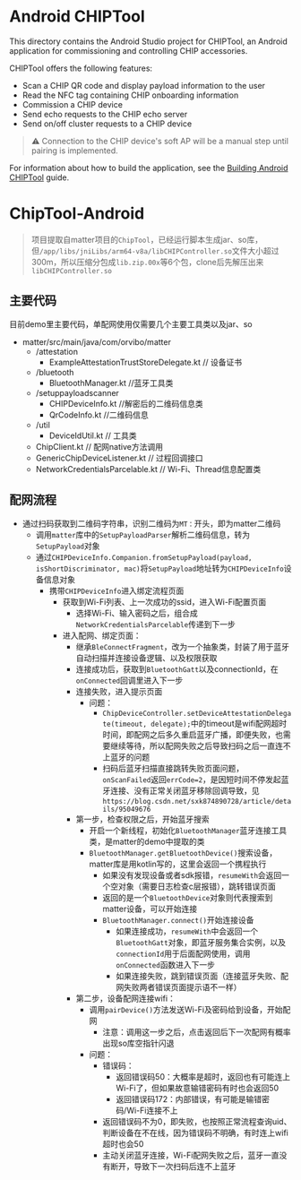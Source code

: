 # Android CHIPTool

This directory contains the Android Studio project for CHIPTool, an Android
application for commissioning and controlling CHIP accessories.

CHIPTool offers the following features:

-   Scan a CHIP QR code and display payload information to the user
-   Read the NFC tag containing CHIP onboarding information
-   Commission a CHIP device
-   Send echo requests to the CHIP echo server
-   Send on/off cluster requests to a CHIP device

> :warning: Connection to the CHIP device's soft AP will be a manual step until
> pairing is implemented.

For information about how to build the application, see the
[Building Android CHIPTool](../../../docs/guides/android_building.md) guide.
# ChipTool-Android

> 项目提取自matter项目的`ChipTool`，已经运行脚本生成jar、so库，但`/app/libs/jniLibs/arm64-v8a/libCHIPController.so`文件大小超过300m，所以压缩分包成`lib.zip.00x`等6个包，clone后先解压出来`libCHIPController.so`

## 主要代码
目前demo里主要代码，单配网使用仅需要几个主要工具类以及jar、so
- matter/src/main/java/com/orvibo/matter
  - /attestation
    - ExampleAttestationTrustStoreDelegate.kt // 设备证书
  - /bluetooth
    - BluetoothManager.kt //蓝牙工具类
  - /setuppayloadscanner
    - CHIPDeviceInfo.kt //解密后的二维码信息类
    - QrCodeInfo.kt //二维码信息
  - /util
    - DeviceIdUtil.kt // 工具类
  - ChipClient.kt // 配网native方法调用
  - GenericChipDeviceListener.kt // 过程回调接口
  - NetworkCredentialsParcelable.kt // Wi-Fi、Thread信息配置类

## 配网流程
- 通过扫码获取到二维码字符串，识别二维码为`MT：`开头，即为matter二维码
  - 调用`matter`库中的`SetupPayloadParser`解析二维码信息，转为`SetupPayload`对象
  - 通过`CHIPDeviceInfo.Companion.fromSetupPayload(payload, isShortDiscriminator, mac)`将`SetupPayload`地址转为`CHIPDeviceInfo`设备信息对象
    - 携带`CHIPDeviceInfo`进入绑定流程页面
        - 获取到Wi-Fi列表、上一次成功的ssid，进入Wi-Fi配置页面
            - 选择Wi-Fi、输入密码之后，组合成`NetworkCredentialsParcelable`传递到下一步
        - 进入配网、绑定页面：
            - 继承`BleConnectFragment`，改为一个抽象类，封装了用于蓝牙自动扫描并连接设备逻辑、以及权限获取
            - 连接成功后，获取到`BluetoothGatt`以及connectionId，在`onConnected`回调里进入下一步
            - 连接失败，进入提示页面
                - 问题：
                    - `ChipDeviceController.setDeviceAttestationDelegate(timeout, delegate);`中的timeout是wifi配网超时时间，即配网之后多久重启蓝牙广播，即便失败，也需要继续等待，所以配网失败之后导致扫码之后一直连不上蓝牙的问题
                    - 扫码后蓝牙扫描直接跳转失败页面问题，`onScanFailed`返回`errCode=2`，是因短时间不停发起蓝牙连接、没有正常关闭蓝牙移除回调导致，见`https://blog.csdn.net/sxk874890728/article/details/95049676`
            - 第一步，检查权限之后，开始蓝牙搜索
                - 开启一个新线程，初始化`BluetoothManager`蓝牙连接工具类，是matter的demo中提取的类
                - `BluetoothManager.getBluetoothDevice()`搜索设备，matter库是用kotlin写的，这里会返回一个携程执行
                    - 如果没有发现设备或者sdk报错，`resumeWith`会返回一个空对象（需要日志检查c层报错），跳转错误页面
                    - 返回的是一个`BluetoothDevice`对象则代表搜索到matter设备，可以开始连接
                    - `BluetoothManager.connect()`开始连接设备
                        - 如果连接成功，`resumeWith`中会返回一个`BluetoothGatt`对象，即蓝牙服务集合实例，以及`connectionId`用于后面配网使用，调用`onConnected`函数进入下一步
                        - 如果连接失败，跳到错误页面（连接蓝牙失败、配网失败两者错误页面提示语不一样）
            - 第二步，设备配网连接wifi：
                - 调用`pairDevice()`方法发送Wi-Fi及密码给到设备，开始配网
                  - 注意：调用这一步之后，点击返回后下一次配网有概率出现so库空指针闪退
                - 问题：
                    - 错误码：
                        - 返回错误码50：大概率是超时，返回也有可能连上Wi-Fi了，但如果故意输错密码有时也会返回50
                        - 返回错误码172：内部错误，有可能是输错密码/Wi-Fi连接不上
                    - 返回错误码不为0，即失败，也按照正常流程查询uid、判断设备在不在线，因为错误码不明确，有时连上wifi超时也会50
                    - 主动关闭蓝牙连接，Wi-Fi配网失败之后，蓝牙一直没有断开，导致下一次扫码后连不上蓝牙